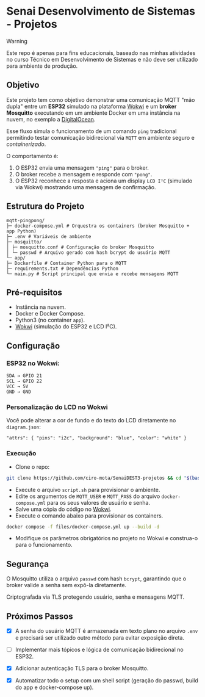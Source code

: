 # Senai Desenvolvimento de Sistemas - Projetos

> [!WARNING]
> Este repo é apenas para fins educacionais, baseado nas minhas atividades no curso Técnico em Desenvolvimento de Sistemas e não deve ser utilizado para ambiente de produção.

## Objetivo

Este projeto tem como objetivo demonstrar uma comunicação MQTT "mão dupla" entre um **ESP32** simulado na plataforma [Wokwi](https://wokwi.com/) e um **broker Mosquitto** executando em um ambiente Docker em uma instância na nuvem, no exemplo a [DigitalOcean](https://m.do.co/c/59a80b08da11).

Esse fluxo simula o funcionamento de um comando `ping` tradicional permitindo testar comunicação bidirecional via `MQTT` em ambiente seguro e *containerizado*.

O comportamento é:

1. O ESP32 envia uma mensagem `"ping"` para o broker.
2. O broker recebe a mensagem e responde com `"pong"`.
3. O ESP32 reconhece a resposta e aciona um display `LCD I²C` (simulado via Wokwi) mostrando uma mensagem de confirmação.

## Estrutura do Projeto

```
mqtt-pingpong/
├─ docker-compose.yml # Orquestra os containers (broker Mosquitto + app Python)
├─ .env # Variáveis de ambiente
├─ mosquitto/
│ ├─ mosquitto.conf # Configuração do broker Mosquitto
│ └─ passwd # Arquivo gerado com hash bcrypt do usuário MQTT
└─ app/
├─ Dockerfile # Container Python para o MQTT
├─ requirements.txt # Dependências Python
└─ main.py # Script principal que envia e recebe mensagens MQTT
```

## Pré-requisitos

- Instância na nuvem.
- Docker e Docker Compose.
- Python3 (no container `app`).
- [Wokwi](https://wokwi.com/) (simulação do ESP32 e LCD I²C).

## Configuração

### ESP32 no Wokwi:

    SDA → GPIO 21
    SCL → GPIO 22
    VCC → 5V
    GND → GND

### Personalização do LCD no Wokwi

Você pode alterar a cor de fundo e do texto do LCD diretamente no `diagram.json`:

```
"attrs": { "pins": "i2c", "background": "blue", "color": "white" }
```

### Execução

- Clone o repo:

```bash
git clone https://github.com/ciro-mota/SenaiDEST3-projetos && cd "$(basename "$_" .git)
```
- Execute o arquivo `script.sh` para provisionar o ambiente.
- Edite os argumentos de `MQTT_USER` e `MQTT_PASS` do arquivo `docker-compose.yml` para os seus valores de usuário e senha.
- Salve uma cópia do código no [Wokwi](https://wokwi.com/projects/439649923166542849).
- Execute o comando abaixo para provisionar os containers.

```bash
docker compose -f files/docker-compose.yml up --build -d
```

- Modifique os parâmetros obrigatórios no projeto no Wokwi e construa-o para o funcionamento.

## Segurança

O Mosquitto utiliza o arquivo `passwd` com hash `bcrypt`, garantindo que o broker valide a senha sem expô-la diretamente.

Criptografada via TLS protegendo usuário, senha e mensagens MQTT.

## Próximos Passos

- [x] A senha do usuário MQTT é armazenada em texto plano no arquivo `.env` e precisará ser utilizado outro método para evitar exposição direta.

- [ ] Implementar mais tópicos e lógica de comunicação bidirecional no ESP32.

- [x] Adicionar autenticação TLS para o broker Mosquitto.

- [x] Automatizar todo o setup com um shell script (geração do passwd, build do app e docker-compose up).
